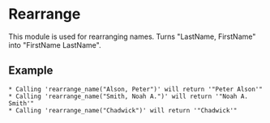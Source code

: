 Rearrange
=========

This module is used for rearranging names.
Turns "LastName, FirstName" into "FirstName LastName".

## Example

	* Calling 'rearrange_name("Alson, Peter")' will return '"Peter Alson'"
	* Calling 'rearrange_name("Smith, Noah A.")' will return '"Noah A. Smith'"
	* Calling 'rearrange_name("Chadwick")' will return '"Chadwick'"
	
	    

